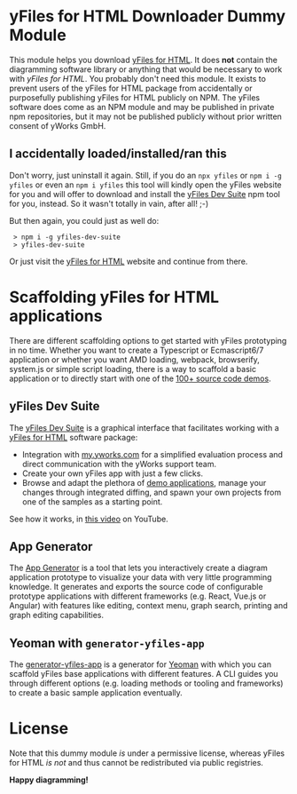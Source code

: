 # yFiles for HTML Downloader Dummy Module

This module helps you download [yFiles for HTML](https://yworks.com/yfileshtml?utm_source=npm&utm_medium=readme&utm_campaign=redirect). 
It does __not__ contain the diagramming software library or anything that would be necessary to work with
_yFiles for HTML_. You probably don't need this module. It exists to prevent users of the yFiles for HTML package from
accidentally or purposefully publishing yFiles for HTML publicly on NPM. The yFiles software does come as an NPM module and may
be published in private npm repositories, but it may not be published publicly without prior written consent of yWorks GmbH.

## I accidentally loaded/installed/ran this

Don't worry, just uninstall it again. 
Still, if you do an `npx yfiles` or `npm i -g yfiles` or even an `npm i yfiles` this tool
will kindly open the yFiles website for you and will offer to download and install the [yFiles Dev Suite](https://www.npmjs.com/package/yfiles-dev-suite) npm tool for you, instead. So it wasn't totally in vain, after all! ;-)

But then again, you could just as well do:

```
 > npm i -g yfiles-dev-suite
 > yfiles-dev-suite
```

Or just visit the [yFiles for HTML](https://yworks.com/yfileshtml?utm_source=npm&utm_medium=readme&utm_campaign=redirect)
website and continue from there.

# Scaffolding yFiles for HTML applications

There are different scaffolding options to get started with yFiles prototyping in no time. Whether you want to create a Typescript or Ecmascript6/7 application 
or whether you want AMD loading, webpack, browserify, system.js or simple script loading, there is a way to scaffold a basic application or to directly start with 
one of the [100+ source code demos](https://live.yworks.com/demos/).

## yFiles Dev Suite 

The [yFiles Dev Suite](https://www.npmjs.com/package/yfiles-dev-suite) is a graphical interface that facilitates working with a [yFiles for HTML](https://www.yworks.com/products/yfiles-for-html) software package:

* Integration with [my.yworks.com](https://my.yworks.com/) for a simplified evaluation process and direct communication with the yWorks support team.
* Create your own yFiles app with just a few clicks.
* Browse and adapt the plethora of [demo applications](https://live.yworks.com/demos/), manage your changes through integrated diffing, and spawn your own projects from one of the samples as a starting point.

See how it works, in [this video](https://www.youtube.com/watch?v=yzRAB-oP_uw) on YouTube.

## App Generator

The [App Generator](https://www.yworks.com/products/app-generator) is a tool that lets you interactively create a diagram application prototype to visualize your data with very little programming knowledge. 
It generates and exports the source code of configurable prototype applications with different frameworks (e.g. React, Vue.js or Angular) with features like editing, context menu, graph search, printing and graph editing capabilities.

## Yeoman with `generator-yfiles-app`

The [generator-yfiles-app](https://github.com/yWorks/generator-yfiles-app) is a generator for [Yeoman](https://yeoman.io/) with which you can scaffold yFiles base applications with different features. 
A CLI guides you through different options (e.g. loading methods or tooling and frameworks) to create a basic sample application eventually.

# License

Note that this dummy module _is_ under a permissive license, whereas yFiles for HTML _is not_ and thus cannot be redistributed via public registries.

__Happy diagramming!__